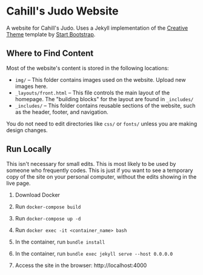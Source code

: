 # Cahill's Judo Website

A website for Cahill's Judo. Uses a Jekyll implementation of the [Creative Theme](http://startbootstrap.com/template-overviews/creative/) template by [Start Bootstrap](http://startbootstrap.com).

## Where to Find Content
Most of the website's content is stored in the following locations:

* `img/` – This folder contains images used on the website. Upload new images here.
* `_layouts/front.html` – This file controls the main layout of the homepage. The "building blocks" for the layout are found in `_includes/`
* `_includes/` – This folder contains reusable sections of the website, such as the header, footer, and navigation.

You do not need to edit directories like `css/` or `fonts/` unless you are making design changes.

## Run Locally
This isn't necessary for small edits. This is most likely to be used by someone who frequently codes. This is just if you want to see a temporary copy of the site on your personal computer, without the edits showing in the live page. 

1. Download Docker

2. Run `docker-compose build`

3. Run `docker-compose up -d`

4. Run `docker exec -it <container_name> bash`

5. In the container, run `bundle install`

6. In the container, run `bundle exec jekyll serve --host 0.0.0.0`

7. Access the site in the browser: http://localhost:4000

